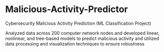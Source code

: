 # Malicious-Activity-Predictor
Cybersecurity Malicious Activity Prediction (ML Classification Project)    
  
Analyzed data across 200 computer network nodes and developed linear, nonlinear, and tree-based models to predict  malicious activity and utilized data processing and visualization techniques to ensure robustness
